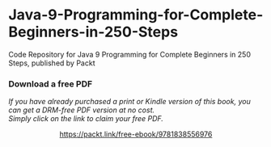 # Java-9-Programming-for-Complete-Beginners-in-250-Steps
Code Repository for Java 9 Programming for Complete Beginners in 250 Steps, published by Packt
### Download a free PDF

 <i>If you have already purchased a print or Kindle version of this book, you can get a DRM-free PDF version at no cost.<br>Simply click on the link to claim your free PDF.</i>
<p align="center"> <a href="https://packt.link/free-ebook/9781838556976">https://packt.link/free-ebook/9781838556976 </a> </p>
